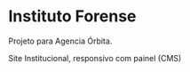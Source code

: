 <h1>Instituto Forense</h1>
<p>Projeto para Agencia Órbita.</p>
<p>Site Institucional, responsivo com painel (CMS)</p>